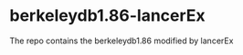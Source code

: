 berkeleydb1.86-lancerEx
=======================

The repo contains the berkeleydb1.86 modified by lancerEx